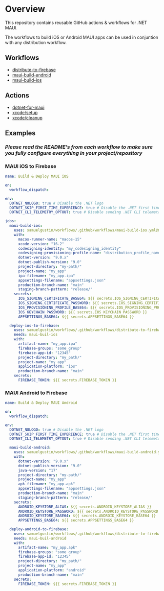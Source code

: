 # Overview

This repository contains reusable GitHub actions & workflows for .NET MAUI.

The workflows to build iOS or Android MAUI apps can be used in conjuntion with any distribution workflow.

## Workflows

- [distribute-to-firebase](https://github.com/samuelgustin/maui-workflows/blob/main/.github/workflows/distribute-to-firebase.md)
- [maui-build-android](https://github.com/samuelgustin/maui-workflows/blob/main/.github/workflows/maui-build-android.md)
- [maui-build-ios](https://github.com/samuelgustin/maui-workflows/blob/main/.github/workflows/maui-build-ios.md)

## Actions

- [dotnet-for-maui](https://github.com/samuelgustin/maui-workflows/tree/main/.github/actions/dotnet/setup-maui)
- [xcode/setup](https://github.com/samuelgustin/maui-workflows/tree/main/.github/actions/xcode/setup)
- [xcode/cleanup](https://github.com/samuelgustin/maui-workflows/tree/main/.github/actions/xcode/cleanup)

## Examples

### **_Please read the README's from each workflow to make sure you fully configure everything in your project/repository_**

### MAUI iOS to Firebase

```yaml
name: Build & Deploy MAUI iOS

on:
  workflow_dispatch:

env:
  DOTNET_NOLOGO: true # Disable the .NET logo
  DOTNET_SKIP_FIRST_TIME_EXPERIENCE: true # Disable the .NET first time experience
  DOTNET_CLI_TELEMETRY_OPTOUT: true # Disable sending .NET CLI telemetry

jobs:
  maui-build-ios:
    uses: samuelgustin/workflows/.github/workflows/maui-build-ios.yml@main
    with:
      macos-runner-name: "macos-15"
      xcode-version: "16.2"
      codesigning-identity: "my_codesigning_identity"
      codesigning-provisioning-profile-name: "distribution_profile_name"
      dotnet-version: "9.0.x"
      dotnet-publish-version: "9.0"
      project-directory: "my-path/"
      project-name: "my_app"
      ipa-filename: "my_app.ipa"
      appsettings-filename: "appsettings.json"
      production-branch-name: "main"
      staging-branch-pattern: "release/"
    secrets:
      IOS_SIGNING_CERTIFICATE_BASE64: ${{ secrets.IOS_SIGNING_CERTIFICATE_BASE64 }}
      IOS_SIGNING_CERTIFICATE_PASSWORD: ${{ secrets.IOS_SIGNING_CERTIFICATE_PASSWORD }}
      IOS_PROVISIONING_PROFILE_BASE64: ${{ secrets.IOS_PROVISIONING_PROFILE_BASE64 }}
      IOS_KEYCHAIN_PASSWORD: ${{ secrets.IOS_KEYCHAIN_PASSWORD }}
      APPSETTINGS_BASE64: ${{ secrets.APPSETTINGS_BASE64 }}

  deploy-ios-to-firebase:
    uses: samuelgustin/workflows/.github/workflows/distribute-to-firebase.yml@main
    needs: maui-buil-ios
    with:
      artifact-name: "my_app.ipa"
      firebase-groups: "some_group"
      firebase-app-id: "12345"
      project-directory: "my_path/"
      project-name: "my_app"
      application-platform: "ios"
      production-branch-name: "main"
    secrets:
      FIREBASE_TOKEN: ${{ secrets.FIREBASE_TOKEN }}
```

### MAUI Android to Firebase

```yaml
name: Build & Deploy MAUI Android

on:
  workflow_dispatch:

env:
  DOTNET_NOLOGO: true # Disable the .NET logo
  DOTNET_SKIP_FIRST_TIME_EXPERIENCE: true # Disable the .NET first time experience
  DOTNET_CLI_TELEMETRY_OPTOUT: true # Disable sending .NET CLI telemetry

  maui-build-android:
    uses: samuelgustin/workflows/.github/workflows/maui-build-android.yml@main
    with:
      dotnet-version: "9.0.x"
      dotnet-publish-version: "9.0"
      java-version: "17"
      project-directory: "my-path/"
      project-name: "my_app"
      apk-filename: "my_app.apk"
      appsettings-filename: "appsettings.json"
      production-branch-name: "main"
      staging-branch-pattern: "release/"
    secrets:
      ANDROID_KEYSTORE_ALIAS: ${{ secrets.ANDROID_KEYSTORE_ALIAS }}
      ANDROID_KEYSTORE_PASSWORD: ${{ secrets.ANDROID_KEYSTORE_PASSWORD }}
      ANDROID_KEYSTORE_BASE64: ${{ secrets.ANDROID_KEYSTORE_BASE64 }}
      APPSETTINGS_BASE64: ${{ secrets.APPSETTINGS_BASE64 }}

  deploy-android-to-firebase:
    uses: samuelgustin/workflows/.github/workflows/distribute-to-firebase.yml@main
    needs: maui-buil-android
    with:
      artifact-name: "my_app.apk"
      firebase-groups: "some_group"
      firebase-app-id: "12345"
      project-directory: "my_path/"
      project-name: "my_app"
      application-platform: "android"
      production-branch-name: "main"
    secrets:
      FIREBASE_TOKEN: ${{ secrets.FIREBASE_TOKEN }}
```
